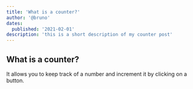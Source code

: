 ```yaml
---
title: 'What is a counter?'
author: '@bruno'
dates:
  published: '2021-02-01'
description: 'this is a short description of my counter post'
---
```


## What is a counter?

It allows you to keep track of a number and increment it by clicking on a button.

<Counter></Counter>
